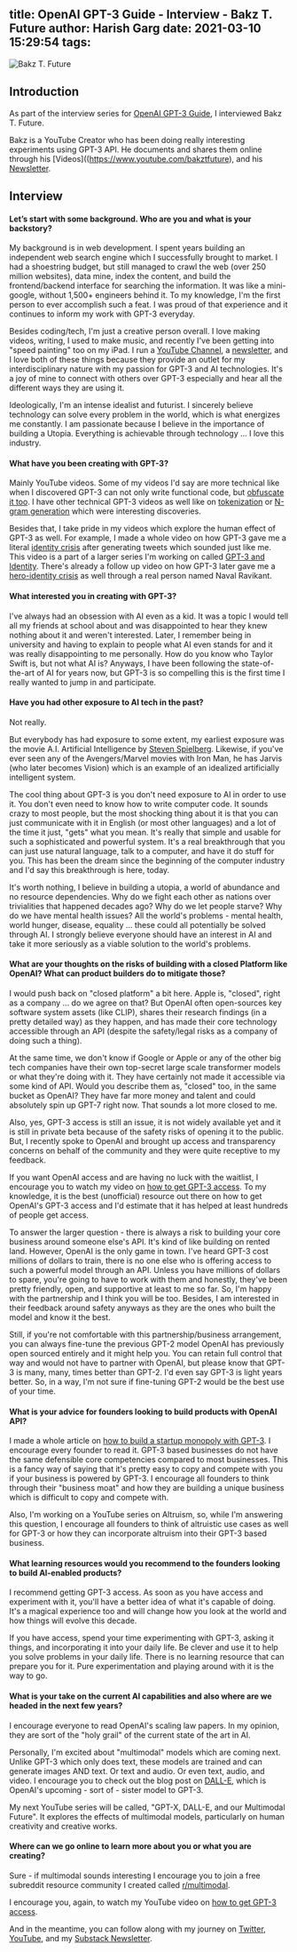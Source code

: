 title: OpenAI GPT-3 Guide - Interview - Bakz T. Future
author: Harish Garg
date: 2021-03-10 15:29:54
tags:
---
![Bakz T. Future](/images/openai-gpt-3-intervie-bakz-t-future.png)
## Introduction
As part of the interview series for [OpenAI GPT-3 Guide](https://harishgarg.com/writing/definite-guide-to-building-products-with-openai/), I interviewed Bakz T. Future. 

Bakz is a YouTube Creator who has been doing really interesting experiments using GPT-3 API. He documents and shares them online through his [Videos]((https://www.youtube.com/bakztfuture), and his [Newsletter](https://bakztfuture.substack.com/).

## Interview

#### Let’s start with some background. Who are you and what is your backstory?

My background is in web development. I spent years building an independent web search engine which I successfully brought to market.  I had a shoestring budget, but still managed to crawl the web (over 250 million websites), data mine, index the content, and build the frontend/backend interface for searching the information.  It was like a mini-google, without 1,500+ engineers behind it.  To my knowledge, I'm the first person to ever accomplish such a feat.  I was proud of that experience and it continues to inform my work with GPT-3 everyday.

Besides coding/tech, I'm just a creative person overall.  I love making videos, writing, I used to make music, and recently I've been getting into "speed painting" too on my iPad.  I run a [YouTube Channel](https://www.youtube.com/bakztfuture), a [newsletter](https://bakztfuture.substack.com/), and I love both of these things because they provide an outlet for my interdisciplinary nature with my passion for GPT-3 and AI technologies. It's a joy of mine to connect with others over GPT-3 especially and hear all the different ways they are using it.

Ideologically, I'm an intense idealist and futurist.  I sincerely believe technology can solve every problem in the world, which is what energizes me constantly.  I am passionate because I believe in the importance of building a Utopia.  Everything is achievable through technology ... I love this industry. 

#### What have you been creating with GPT-3?

Mainly YouTube videos.  Some of my videos I'd say are more technical like when I discovered GPT-3 can not only write functional code, but [obfuscate it too](https://www.youtube.com/watch?v=Qn4_F0hw8i4).  I have other technical GPT-3 videos as well like on [tokenization](https://www.youtube.com/watch?v=4GrLx5XUy9M) or [N-gram generation](https://www.youtube.com/watch?v=nnZ2oiK8-bo) which were interesting discoveries.  

Besides that, I take pride in my videos which explore the human effect of GPT-3 as well.  For example, I made a whole video on how GPT-3 gave me a literal [identity crisis](https://www.youtube.com/watch?v=J_PBgZhFBpM) after generating tweets which sounded just like me.  This video is a part of a larger series I'm working on called [GPT-3 and Identity](https://www.youtube.com/watch?v=J_PBgZhFBpM&list=PLza3gaByGSXhqwcgzcOWpCXoK4cSErHXP).  There's already a follow up video on how GPT-3 later gave me a [hero-identity crisis](https://www.youtube.com/watch?v=7U6lRpVJrFg) as well through a real person named Naval Ravikant.


#### What interested you in creating with GPT-3?

I've always had an obsession with AI even as a kid.  It was a topic I would tell all my friends at school about and was disappointed to hear they knew nothing about it and weren't interested.  Later, I remember being in university and having to explain to people what AI even stands for and it was really disappointing to me personally.  How do you know who Taylor Swift is, but not what AI is?  Anyways, I have been following the state-of-the-art of AI for years now, but GPT-3 is so compelling this is the first time I really wanted to jump in and participate. 

#### Have you had other exposure to AI tech in the past?

Not really.

But everybody has had exposure to some extent, my earliest exposure was the movie A.I. Artificial Intelligence by [Steven Spielberg](https://en.wikipedia.org/wiki/A.I._Artificial_Intelligence).  Likewise, if you've ever seen any of the Avengers/Marvel movies with Iron Man, he has Jarvis (who later becomes Vision) which is an example of an idealized artificially intelligent system.

The cool thing about GPT-3 is you don't need exposure to AI in order to use it.  You don't even need to know how to write computer code.  It sounds crazy to most people, but the most shocking thing about it is that you can just communicate with it in English (or most other languages) and a lot of the time it just, "gets" what you mean. It's really that simple and usable for such a sophisticated and powerful system.  It's a real breakthrough that you can just use natural language, talk to a computer, and have it do stuff for you.  This has been the dream since the beginning of the computer industry and I'd say this breakthrough is here, today.

It's worth nothing, I believe in building a utopia, a world of abundance and no resource dependencies.  Why do we fight each other as nations over trivialities that happened decades ago?  Why do we let people starve?  Why do we have mental health issues?   All the world's problems - mental health, world hunger, disease, equality ... these could all potentially be solved through AI.  I strongly believe everyone should have an interest in AI and take it more seriously as a viable solution to the world's problems.  


#### What are your thoughts on the risks of building with a closed Platform like OpenAI? What can product builders do to mitigate those?

I would push back on "closed platform" a bit here.  Apple is, "closed", right as a company ... do we agree on that?  But OpenAI often open-sources key software system assets (like CLIP), shares their research findings (in a pretty detailed way) as they happen, and has made their core technology accessible through an API (despite the safety/legal risks as a company of doing such a thing).

At the same time, we don't know if Google or Apple or any of the other big tech companies have their own top-secret large scale transformer models or what they're doing with it.  They have certainly not made it accessible via some kind of API.  Would you describe them as, "closed" too, in the same bucket as OpenAI?  They have far more money and talent and could absolutely spin up GPT-7 right now.  That sounds a lot more closed to me.

Also, yes, GPT-3 access is still an issue, it is not widely available yet and it is still in private beta because of the safety risks of opening it to the public.  But, I recently spoke to OpenAI and brought up access and transparency concerns on behalf of the community and they were quite receptive to my feedback.

If you want OpenAI access and are having no luck with the waitlist, I encourage you to watch my video on [how to get GPT-3 access](https://www.youtube.com/watch?v=7_c3zjpDvqg).  To my knowledge, it is the best (unofficial) resource out there on how to get OpenAI's GPT-3 access and I'd estimate that it has helped at least hundreds of people get access.

To answer the larger question - there is always a risk to building your core business around someone else's API.  It's kind of like building on rented land.  However, OpenAI is the only game in town.  I've heard GPT-3 cost millions of dollars to train, there is no one else who is offering access to such a powerful model through an API.  Unless you have millions of dollars to spare, you're going to have to work with them and honestly, they've been pretty friendly, open, and supportive at least to me so far.  So, I'm happy with the partnership and I think you will be too.  Besides, I am interested in their feedback around safety anyways as they are the ones who built the model and know it the best.

Still, if you're not comfortable with this partnership/business arrangement, you can always fine-tune the previous GPT-2 model OpenAI has previously open sourced entirely and it might help you.  You can retain full control that way and would not have to partner with OpenAI, but please know that GPT-3 is many, many, times better than GPT-2.  I'd even say GPT-3 is light years better.  So, in a way, I'm not sure if fine-tuning GPT-2 would be the best use of your time.


#### What is your advice for founders looking to build products with OpenAI API?

I made a whole article on [how to build a startup monopoly with GPT-3](https://bakztfuture.substack.com/p/how-to-build-a-startup-monopoly-with).  I encourage every founder to read it.  GPT-3 based businesses do not have the same defensible core competencies compared to most businesses.  This is a fancy way of saying that it's pretty easy to copy and compete with you if your business is powered by GPT-3.  I encourage all founders to think through their "business moat" and how they are building a unique business which is difficult to copy and compete with.

Also, I'm working on a YouTube series on Altruism, so, while I'm answering this question, I encourage all founders to think of altruistic use cases as well for GPT-3 or how they can incorporate altruism into their GPT-3 based business.


#### What learning resources would you recommend to the founders looking to build AI-enabled products?

I recommend getting GPT-3 access.  As soon as you have access and experiment with it, you'll have a better idea of what it's capable of doing.  It's a magical experience too and will change how you look at the world and how things will evolve this decade.

If you have access, spend your time experimenting with GPT-3, asking it things, and incorporating it into your daily life.  Be clever and use it to help you solve problems in your daily life.  There is no learning resource that can prepare you for it.  Pure experimentation and playing around with it is the way to go. 


#### What is your take on the current AI capabilities and also where are we headed in the next few years?

I encourage everyone to read OpenAI's scaling law papers.  In my opinion, they are sort of the "holy grail" of the current state of the art in AI.

Personally, I'm excited about "multimodal" models which are coming next.  Unlike GPT-3 which only does text, these models are trained and can generate images AND text.  Or text and audio.  Or even text, audio, and video.  I encourage you to check out the blog post on [DALL-E](https://openai.com/blog/dall-e/), which is OpenAI's upcoming - sort of - sister model to GPT-3.

My next YouTube series will be called, "GPT-X, DALL-E, and our Multimodal Future".  It explores the effects of multimodal models, particularly on human creativity and creative works.   


#### Where can we go online to learn more about you or what you are creating?

Sure - if multimodal sounds interesting I encourage you to join a free subreddit resource community I created called [r/multimodal](https://www.reddit.com/r/multimodal). 

I encourage you, again, to watch my YouTube video on [how to get GPT-3 access](https://www.youtube.com/watch?v=7_c3zjpDvqg).

And in the meantime, you can follow along with my journey on [Twitter](https://www.twitter.com/bakztfuture), [YouTube](https://www.youtube.com/bakztfuture), and my [Substack Newsletter](https://bakztfuture.substack.com/).